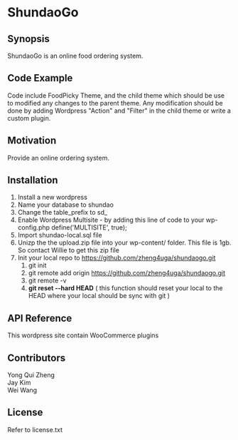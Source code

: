 # ShundaoGo

## Synopsis

ShundaoGo is an online food ordering system. 

## Code Example

Code include FoodPicky Theme, and the child theme which should be use to modified any changes to the parent theme. 
Any modification should be done by adding Wordpress "Action" and "Filter" in the child theme or write a custom plugin.

## Motivation

Provide an online ordering system. 

## Installation

1. Install a new wordpress
2. Name your database to shundao
3. Change the table_prefix to sd_
4. Enable Wordpress Multisite - by adding this line of code to your wp-config.php define('MULTISITE', true);
5. Import shundao-local.sql file
6. Unizp the the upload.zip file into your wp-content/ folder. This file is 1gb. So contact Willie to get this zip file 
7. Init your local repo to https://github.com/zheng4uga/shundaogo.git <br />
    1. git init 
    2. git remote add origin https://github.com/zheng4uga/shundaogo.git
    3. git remote -v
    4. **git reset --hard HEAD** ( this function should reset your local to the HEAD where your local should be sync with git )



## API Reference

This wordpress site contain WooCommerce plugins

## Contributors

Yong Qui Zheng <br />
Jay Kim <br />
Wei Wang <br />

## License

Refer to license.txt
